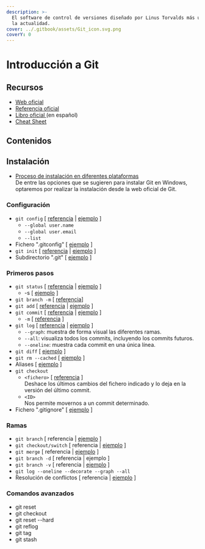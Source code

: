 ```yaml
---
description: >-
  El software de control de versiones diseñado por Linus Torvalds más usado en
  la actualidad.
cover: ../.gitbook/assets/Git_icon.svg.png
coverY: 0
---
```


# Introducción a Git

## Recursos

* [Web oficial](https://git-scm.com/)
* [Referencia oficial](https://git-scm.com/docs)
* [Libro oficial ](https://git-scm.com/book/es/v2)(en español)
* [Cheat Sheet ](https://training.github.com/downloads/es\_ES/github-git-cheat-sheet/)

## Contenidos

## Instalación

* [Proceso de instalación en diferentes plataformas](https://git-scm.com/book/es/v2/Inicio---Sobre-el-Control-de-Versiones-Instalaci%C3%B3n-de-Git)\
  De entre las opciones que se sugieren para instalar Git en Windows, optaremos por realizar la instalación desde la web oficial de Git.

### Configuración

* `git config` \[ [referencia](https://git-scm.com/docs/git-config) | [ejemplo](https://git-scm.com/book/es/v2/Inicio---Sobre-el-Control-de-Versiones-Configurando-Git-por-primera-vez) ]
  * `--global user.name`
  * `--global user.email`
  * `--list`
* Fichero ".gitconfig" \[ [ejemplo](https://git-scm.com/book/es/v2/Inicio---Sobre-el-Control-de-Versiones-Configurando-Git-por-primera-vez#\_comprobando\_tu\_configuraci%C3%B3n) ]
* `git init` \[ [referencia](https://git-scm.com/docs/git-init) | [ejemplo](https://git-scm.com/book/es/v2/Fundamentos-de-Git-Obteniendo-un-repositorio-Git) ]
* Subdirectorio ".git" \[ [ejemplo](https://git-scm.com/book/es/v2/Fundamentos-de-Git-Obteniendo-un-repositorio-Git) ]

### Primeros pasos

* `git status` \[ [referencia](https://git-scm.com/docs/git-status) | [ejemplo](https://git-scm.com/book/en/v2/Git-Basics-Recording-Changes-to-the-Repository) ]
  * \-s \[ [ejemplo](https://git-scm.com/book/en/v2/Git-Basics-Recording-Changes-to-the-Repository) ]
* `git branch -m` \[ [referencia](https://git-scm.com/docs/git-branch#Documentation/git-branch.txt--m)]
* `git add` \[ [referencia](https://git-scm.com/docs/git-add) | [ejemplo](https://git-scm.com/book/en/v2/Git-Basics-Recording-Changes-to-the-Repository) ]
* `git commit` \[ [referencia](https://git-scm.com/docs/git-commit) | [ejemplo](https://git-scm.com/book/en/v2/Git-Basics-Recording-Changes-to-the-Repository) ]
  * `-m` \[ [referencia](https://git-scm.com/docs/git-commit#Documentation/git-commit.txt--mltmsggt) ]
* `git log` \[ [referencia](https://git-scm.com/docs/git-log) | [ejemplo](https://git-scm.com/book/en/v2/Git-Basics-Viewing-the-Commit-History) ]
  * `--graph`: muestra de forma visual las diferentes ramas.
  * `--all`: visualiza todos los commits, incluyendo los commits futuros.
  * `--oneline`: muestra cada commit en una única línea.
* `git diff` \[ [ejemplo](https://git-scm.com/book/en/v2/Git-Basics-Recording-Changes-to-the-Repository) ]
* `git rm --cached` \[ [ejemplo](https://git-scm.com/book/en/v2/Git-Basics-Recording-Changes-to-the-Repository) ]
* Aliases \[ [ejemplo](https://git-scm.com/book/en/v2/Git-Basics-Git-Aliases) ]
* `git checkout`&#x20;
  * `<fichero>` \[ [referencia](https://git-scm.com/docs/git-checkout) ]  \
    Deshace los últimos cambios del fichero indicado y lo deja en la versión del último commit.
  * `<ID>` \
    Nos permite movernos a un commit determinado.
* Fichero ".gitignore" \[ [ejemplo](https://git-scm.com/book/en/v2/Git-Basics-Recording-Changes-to-the-Repository) ]

### Ramas

* `git branch` \[ referencia | [ejemplo](https://git-scm.com/book/es/v2/Ramificaciones-en-Git-%C2%BFQu%C3%A9-es-una-rama%3F) ]
* `git checkout/switch` \[ referencia | [ejemplo](https://git-scm.com/book/es/v2/Ramificaciones-en-Git-%C2%BFQu%C3%A9-es-una-rama%3F) ]
* `git merge` \[ referencia | [ejemplo](https://git-scm.com/book/es/v2/Ramificaciones-en-Git-Procedimientos-B%C3%A1sicos-para-Ramificar-y-Fusionar) ]
* `git branch -d` \[ referencia | ejemplo ]
* `git branch -v` \[ referencia | [ejemplo](https://git-scm.com/book/es/v2/Ramificaciones-en-Git-Gesti%C3%B3n-de-Ramas) ]
* `git log --oneline --decorate --graph --all`
* Resolución de conflictos \[ referencia | [ejemplo](https://git-scm.com/book/es/v2/Ramificaciones-en-Git-Procedimientos-B%C3%A1sicos-para-Ramificar-y-Fusionar) ]

### Comandos avanzados

* git reset
* git checkout
* git reset --hard
* git reflog
* git tag
* git stash

###







